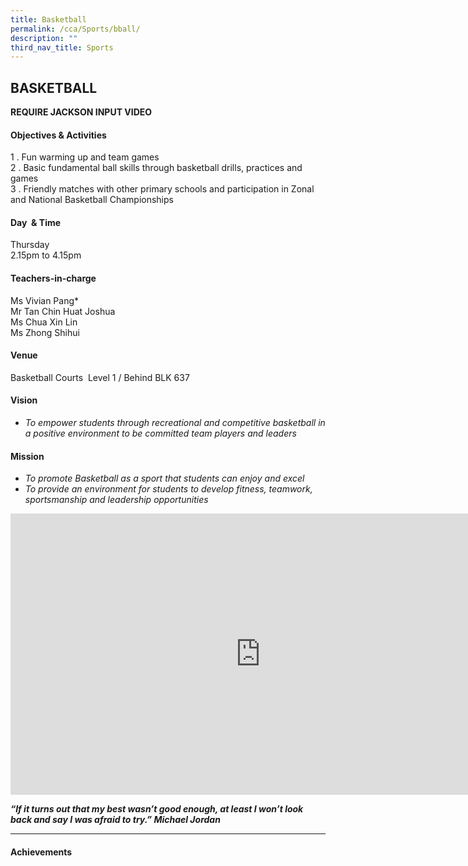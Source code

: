 ```yaml
---
title: Basketball
permalink: /cca/Sports/bball/
description: ""
third_nav_title: Sports
---
```

## BASKETBALL

**REQUIRE JACKSON INPUT VIDEO**

#### Objectives &amp; Activities

1 \.  Fun warming up and team games &nbsp;&nbsp;<br>
2 \.  Basic fundamental ball skills through basketball drills, practices and games <br>
3 \.  Friendly matches with other primary schools and participation in Zonal and National Basketball&nbsp;Championships

#### Day &nbsp;&amp; Time

Thursday<br>
2.15pm to 4.15pm

#### Teachers-in-charge

Ms Vivian Pang\*<br>
Mr Tan Chin Huat Joshua<br>
Ms&nbsp;Chua Xin Lin <br>
Ms&nbsp;Zhong Shihui

#### Venue

Basketball Courts&nbsp; Level 1 / Behind BLK 637

#### Vision

*  _To empower students through recreational and competitive basketball in a positive environment to be committed team players and leaders_

#### Mission

*  _To promote Basketball as a sport that students can enjoy and excel_
*  _To provide an environment for students to develop fitness, teamwork, sportsmanship and leadership opportunities_

<iframe allowfullscreen="true" height="450" width="800" frameborder="0" src="https://docs.google.com/presentation/d/e/2PACX-1vT1p8n-ZeaI2_473cRbBzEYE5LqXtV-2P_sDNcI_lDT_g5gZFJyIoDFU8WtwBIrrt1obPrPwQIxlV02/embed?start=false&amp;loop=false&amp;delayms=3000"></iframe>

_**“If it turns out that my best wasn’t good enough, at least I won’t look back and say I was afraid to try.”&nbsp;Michael Jordan**_

---

#### Achievements